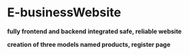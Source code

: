 # E-businessWebsite
**fully frontend and backend integrated safe, reliable website**

**creation of three models named products, register page**
